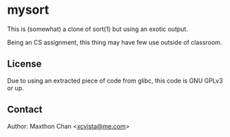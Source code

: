 # mysort

This is (somewhat) a clone of sort(1) but using an exotic output.

Being an CS assignment, this thing may have few use outside of classroom.

## License

Due to using an extracted piece of code from glibc, this code is GNU GPLv3 or up.

## Contact

Author: Maxthon Chan &lt;<xcvista@me.com>&gt;

